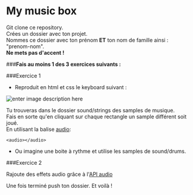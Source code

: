 **My music box**
===================

Git clone ce repository.  
Crées un dossier avec ton projet.  
Nommes ce dossier avec ton prénom **ET** ton nom de famille ainsi : "prenom-nom".  
**Ne mets pas d'accent !**

###**Fais au moins 1 des 3 exercices suivants :**

###Exercice 1

- Reproduit en html et css le keyboard suivant :  

![enter image description here](https://gitlab.com/montreuil-p6/music-box/raw/0a4c468511c278880c595d2cc7d97a1cba225e04/img/keyboard.png)

Tu trouveras dans le dossier sound/strings des samples de musique.  
Fais en sorte qu'en cliquant sur chaque rectangle un sample différent soit joué.    
En utilisant la balise [audio](https://developer.mozilla.org/fr/docs/Web/HTML/Element/audio):  

    <audio></audio>

- Ou imagine une boite à rythme et utilise les samples de sound/drums.  

###Exercice 2

Rajoute des effets audio grâce à l'[API audio](https://developer.mozilla.org/fr/docs/Web/API/Web_Audio_API)  

Une fois terminé push ton dossier. Et voilà !  